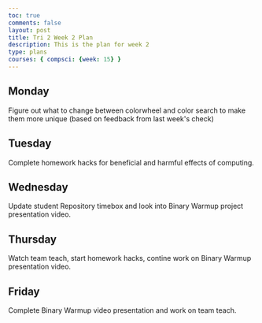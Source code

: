 ```yaml
---
toc: true
comments: false
layout: post
title: Tri 2 Week 2 Plan
description: This is the plan for week 2
type: plans
courses: { compsci: {week: 15} }
---
```


## Monday
Figure out what to change between colorwheel and color search to make them more unique (based on feedback from last week's check)
## Tuesday
Complete homework hacks for beneficial and harmful effects of computing.
## Wednesday
Update student Repository timebox and look into Binary Warmup project presentation video.
## Thursday
Watch team teach, start homework hacks, contine work on Binary Warmup presentation video.
## Friday
Complete Binary Warmup video presentation and work on team teach.